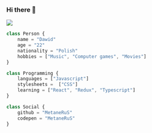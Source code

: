 ### Hi there 👋
![](https://image.freepik.com/free-vector/man-programmer-working-computer-with-code-screen-illustration-programmer-working-writing-code_87749-276.jpg)
```js
class Person {
    name = "Dawid"
    age = "22"
    nationality = "Polish"
    hobbies = ["Music", "Computer games", "Movies"]
}

class Programming {
    languages = ["Javascript"]
    stylesheets =  ["CSS"]
    learning = ["React", "Redux", "Typescript"]
}

class Social {
    github = "MetaneRuS"
    codepen = "MetaneRuS"
}
```
